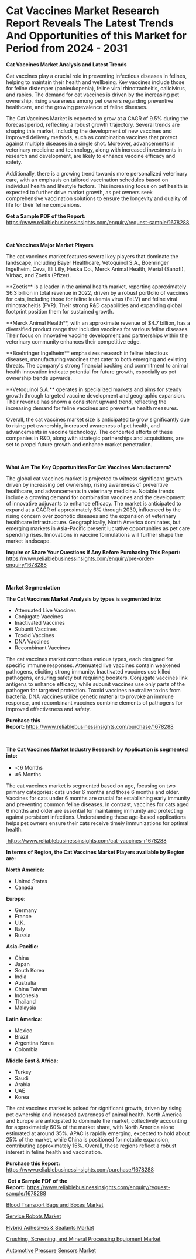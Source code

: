 <p><h1>Cat Vaccines Market Research Report Reveals The Latest Trends And Opportunities of this Market for Period from 2024 - 2031</h1></p><p><strong>Cat Vaccines Market Analysis and Latest Trends</strong></p>
<p><p>Cat vaccines play a crucial role in preventing infectious diseases in felines, helping to maintain their health and wellbeing. Key vaccines include those for feline distemper (panleukopenia), feline viral rhinotracheitis, calicivirus, and rabies. The demand for cat vaccines is driven by the increasing pet ownership, rising awareness among pet owners regarding preventive healthcare, and the growing prevalence of feline diseases.</p><p>The Cat Vaccines Market is expected to grow at a CAGR of 9.5% during the forecast period, reflecting a robust growth trajectory. Several trends are shaping this market, including the development of new vaccines and improved delivery methods, such as combination vaccines that protect against multiple diseases in a single shot. Moreover, advancements in veterinary medicine and technology, along with increased investments in research and development, are likely to enhance vaccine efficacy and safety.</p><p>Additionally, there is a growing trend towards more personalized veterinary care, with an emphasis on tailored vaccination schedules based on individual health and lifestyle factors. This increasing focus on pet health is expected to further drive market growth, as pet owners seek comprehensive vaccination solutions to ensure the longevity and quality of life for their feline companions.</p></p>
<p><strong>Get a Sample PDF of the Report:&nbsp;</strong> <a href="https://www.reliablebusinessinsights.com/enquiry/request-sample/1678288?utm_campaign=1500&utm_medium=2&utm_source=Github&utm_content=ia&utm_term=14102024&utm_id=cat-vaccines">https://www.reliablebusinessinsights.com/enquiry/request-sample/1678288</a></p>
<p>&nbsp;</p>
<p><strong>Cat Vaccines Major Market Players</strong></p>
<p><p>The cat vaccines market features several key players that dominate the landscape, including Bayer Healthcare, Vetoquinol S.A., Boehringer Ingelheim, Ceva, Eli Lilly, Heska Co., Merck Animal Health, Merial (Sanofi), Virbac, and Zoetis (Pfizer). </p><p>**Zoetis** is a leader in the animal health market, reporting approximately $6.3 billion in total revenue in 2022, driven by a robust portfolio of vaccines for cats, including those for feline leukemia virus (FeLV) and feline viral rhinotracheitis (FVR). Their strong R&D capabilities and expanding global footprint position them for sustained growth.</p><p>**Merck Animal Health**, with an approximate revenue of $4.7 billion, has a diversified product range that includes vaccines for various feline diseases. Their focus on innovative vaccine development and partnerships within the veterinary community enhances their competitive edge.</p><p>**Boehringer Ingelheim** emphasizes research in feline infectious diseases, manufacturing vaccines that cater to both emerging and existing threats. The company's strong financial backing and commitment to animal health innovation indicate potential for future growth, especially as pet ownership trends upwards.</p><p>**Vetoquinol S.A.** operates in specialized markets and aims for steady growth through targeted vaccine development and geographic expansion. Their revenue has shown a consistent upward trend, reflecting the increasing demand for feline vaccines and preventive health measures.</p><p>Overall, the cat vaccines market size is anticipated to grow significantly due to rising pet ownership, increased awareness of pet health, and advancements in vaccine technology. The concerted efforts of these companies in R&D, along with strategic partnerships and acquisitions, are set to propel future growth and enhance market penetration.</p></p>
<p>&nbsp;</p>
<p><strong>What Are The Key Opportunities For Cat Vaccines Manufacturers?</strong></p>
<p><p>The global cat vaccines market is projected to witness significant growth driven by increasing pet ownership, rising awareness of preventive healthcare, and advancements in veterinary medicine. Notable trends include a growing demand for combination vaccines and the development of innovative adjuvants to enhance efficacy. The market is anticipated to expand at a CAGR of approximately 6% through 2030, influenced by the rising concern over zoonotic diseases and the expansion of veterinary healthcare infrastructure. Geographically, North America dominates, but emerging markets in Asia-Pacific present lucrative opportunities as pet care spending rises. Innovations in vaccine formulations will further shape the market landscape.</p></p>
<p><strong>Inquire or Share Your Questions If Any Before Purchasing This Report:</strong> <a href="https://www.reliablebusinessinsights.com/enquiry/pre-order-enquiry/1678288?utm_campaign=1500&utm_medium=2&utm_source=Github&utm_content=ia&utm_term=14102024&utm_id=cat-vaccines">https://www.reliablebusinessinsights.com/enquiry/pre-order-enquiry/1678288</a></p>
<p>&nbsp;</p>
<p><strong>Market Segmentation</strong></p>
<p><strong>The Cat Vaccines Market Analysis by types is segmented into:</strong></p>
<p><ul><li>Attenuated Live Vaccines</li><li>Conjugate Vaccines</li><li>Inactivated Vaccines</li><li>Subunit Vaccines</li><li>Toxoid Vaccines</li><li>DNA Vaccines</li><li>Recombinant Vaccines</li></ul></p>
<p><p>The cat vaccines market comprises various types, each designed for specific immune responses. Attenuated live vaccines contain weakened pathogens, eliciting strong immunity. Inactivated vaccines use killed pathogens, ensuring safety but requiring boosters. Conjugate vaccines link antigens to enhance efficacy, while subunit vaccines use only parts of the pathogen for targeted protection. Toxoid vaccines neutralize toxins from bacteria. DNA vaccines utilize genetic material to provoke an immune response, and recombinant vaccines combine elements of pathogens for improved effectiveness and safety.</p></p>
<p><strong>Purchase this Report:&nbsp;</strong><a href="https://www.reliablebusinessinsights.com/purchase/1678288?utm_campaign=1500&utm_medium=2&utm_source=Github&utm_content=ia&utm_term=14102024&utm_id=cat-vaccines">https://www.reliablebusinessinsights.com/purchase/1678288</a></p>
<p>&nbsp;</p>
<p><strong>The Cat Vaccines Market Industry Research by Application is segmented into:</strong></p>
<p><ul><li>＜6 Months</li><li>≥6 Months</li></ul></p>
<p><p>The cat vaccines market is segmented based on age, focusing on two primary categories: cats under 6 months and those 6 months and older. Vaccines for cats under 6 months are crucial for establishing early immunity and preventing common feline diseases. In contrast, vaccines for cats aged 6 months and older are essential for maintaining immunity and protecting against persistent infections. Understanding these age-based applications helps pet owners ensure their cats receive timely immunizations for optimal health.</p></p>
<p><a href="https://www.reliablebusinessinsights.com/cat-vaccines-r1678288?utm_campaign=1500&utm_medium=2&utm_source=Github&utm_content=ia&utm_term=14102024&utm_id=cat-vaccines">&nbsp;https://www.reliablebusinessinsights.com/cat-vaccines-r1678288</a></p>
<p><strong>In terms of Region, the Cat Vaccines Market Players available by Region are:</strong></p>
<p>
    <p> <strong> North America: </strong>
        <ul>
            <li>United States</li>
            <li>Canada</li>
        </ul>
        </p> 
    <p> <strong> Europe: </strong>
        <ul>
            <li>Germany</li>
            <li>France</li>
            <li>U.K.</li>
            <li>Italy</li>
            <li>Russia</li>
        </ul>
        </p> 
    <p> <strong> Asia-Pacific: </strong>
        <ul>
            <li>China</li>
            <li>Japan</li>
            <li>South Korea</li>
            <li>India</li>
            <li>Australia</li>
            <li>China Taiwan</li>
            <li>Indonesia</li>
            <li>Thailand</li>
            <li>Malaysia</li>
        </ul>
        </p> 
    <p> <strong> Latin America: </strong>
        <ul>
            <li>Mexico</li>
            <li>Brazil</li>
            <li>Argentina Korea</li>
            <li>Colombia</li>
        </ul>
        </p> 
    <p> <strong> Middle East & Africa: </strong>
        <ul>
            <li>Turkey</li>
            <li>Saudi</li>
            <li>Arabia</li>
            <li>UAE</li>
            <li>Korea</li>
        </ul>
    </p>
    </p>
<p><p>The cat vaccines market is poised for significant growth, driven by rising pet ownership and increased awareness of animal health. North America and Europe are anticipated to dominate the market, collectively accounting for approximately 60% of the market share, with North America alone estimated at around 35%. APAC is rapidly emerging, expected to hold about 25% of the market, while China is positioned for notable expansion, contributing approximately 15%. Overall, these regions reflect a robust interest in feline health and vaccination.</p></p>
<p><strong>Purchase this Report: </strong><a href="https://www.reliablebusinessinsights.com/purchase/1678288?utm_campaign=1500&utm_medium=2&utm_source=Github&utm_content=ia&utm_term=14102024&utm_id=cat-vaccines">https://www.reliablebusinessinsights.com/purchase/1678288</a></p>
<p>&nbsp;<strong>Get a Sample PDF of the Report:&nbsp;&nbsp;</strong><a href="https://www.reliablebusinessinsights.com/enquiry/request-sample/1678288?utm_campaign=1500&utm_medium=2&utm_source=Github&utm_content=ia&utm_term=14102024&utm_id=cat-vaccines">https://www.reliablebusinessinsights.com/enquiry/request-sample/1678288</a></p>
<p><strong></strong></p>
<p><p><a href="https://www.linkedin.com/pulse/blood-transport-bags-boxes-market-consolidation-impact-structure-nfrxc?utm_campaign=1500&utm_medium=2&utm_source=Github&utm_content=ia&utm_term=14102024&utm_id=cat-vaccines">Blood Transport Bags and Boxes Market</a></p><p><a href="https://www.linkedin.com/pulse/service-robots-market-size-growth-industry-analysis-segmentation-nluqe?utm_campaign=1500&utm_medium=2&utm_source=Github&utm_content=ia&utm_term=14102024&utm_id=cat-vaccines">Service Robots Market</a></p><p><a href="https://www.linkedin.com/pulse/global-hybrid-adhesives-sealants-market-analysis-trends-ehhzc?utm_campaign=1500&utm_medium=2&utm_source=Github&utm_content=ia&utm_term=14102024&utm_id=cat-vaccines">Hybrid Adhesives & Sealants Market</a></p><p><a href="https://www.linkedin.com/pulse/market-insights-global-crushing-screening-mineral-processing-tpgfc?utm_campaign=1500&utm_medium=2&utm_source=Github&utm_content=ia&utm_term=14102024&utm_id=cat-vaccines">Crushing, Screening, and Mineral Processing Equipment Market</a></p><p><a href="https://www.linkedin.com/pulse/exploring-automotive-pressure-sensors-market-dynamics-global-trends-pq9jc?utm_campaign=1500&utm_medium=2&utm_source=Github&utm_content=ia&utm_term=14102024&utm_id=cat-vaccines">Automotive Pressure Sensors Market</a></p></p>